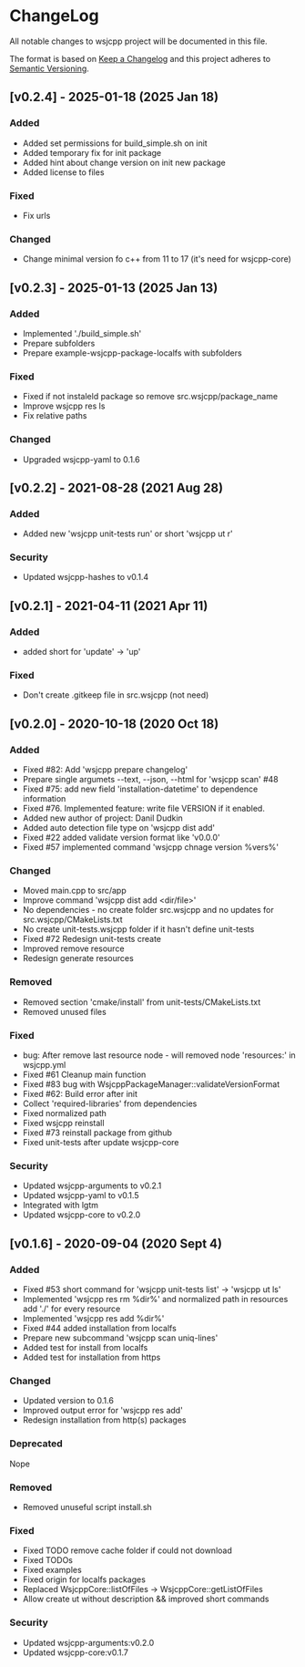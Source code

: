 # ChangeLog

All notable changes to wsjcpp project will be documented in this file.

The format is based on [Keep a Changelog](http://keepachangelog.com/)
and this project adheres to [Semantic Versioning](http://semver.org/).

## [v0.2.4] - 2025-01-18 (2025 Jan 18)

### Added

- Added set permissions for build_simple.sh on init
- Added temporary fix for init package
- Added hint about change version on init new package
- Added license to files

### Fixed

- Fix urls

### Changed

- Change minimal version fo c++ from 11 to 17 (it's need for wsjcpp-core)

## [v0.2.3] - 2025-01-13 (2025 Jan 13)

### Added

- Implemented './build_simple.sh'
- Prepare subfolders
- Prepare example-wsjcpp-package-localfs with subfolders

### Fixed

- Fixed if not instaleld package so remove src.wsjcpp/package_name
- Improve wsjcpp res ls
- Fix relative paths

### Changed

- Upgraded wsjcpp-yaml to 0.1.6

## [v0.2.2] - 2021-08-28 (2021 Aug 28)

### Added

- Added new 'wsjcpp unit-tests run' or short 'wsjcpp ut r'

### Security

- Updated wsjcpp-hashes to v0.1.4

## [v0.2.1] - 2021-04-11 (2021 Apr 11)

### Added

- added short for 'update' -> 'up'

### Fixed

- Don't create .gitkeep file in src.wsjcpp (not need)

## [v0.2.0] - 2020-10-18 (2020 Oct 18)

### Added

- Fixed #82: Add 'wsjcpp prepare changelog'
- Prepare single argumets --text, --json, --html  for 'wsjcpp scan' #48
- Fixed #75: add new field 'installation-datetime' to dependence information
- Fixed #76. Implemented feature: write file VERSION if it enabled.
- Added new author of project: Danil Dudkin
- Added auto detection file type on 'wsjcpp dist add'
- Fixed #22 added validate version format like 'v0.0.0'
- Fixed #57 implemented command 'wsjcpp chnage version %vers%'

### Changed

- Moved main.cpp to src/app
- Improve command 'wsjcpp dist add <dir/file>'
- No dependencies - no create folder src.wsjcpp and no updates for src.wsjcpp/CMakeLists.txt
- No create unit-tests.wsjcpp folder if it hasn't define unit-tests
- Fixed #72 Redesign unit-tests create
- Improved remove resource
- Redesign generate resources

### Removed

- Removed section 'cmake/install' from unit-tests/CMakeLists.txt 
- Removed unused files

### Fixed

- bug: After remove last resource node - will removed node 'resources:' in wsjcpp.yml
- Fixed #61 Cleanup main function
- Fixed #83 bug with WsjcppPackageManager::validateVersionFormat
- Fixed  #62: Build error after init
- Collect 'required-libraries' from dependencies
- Fixed normalized path
- Fixed wsjcpp reinstall
- Fixed #73 reinstall package from github
- Fixed unit-tests after update wsjcpp-core

### Security

- Updated wsjcpp-arguments to v0.2.1
- Updated wsjcpp-yaml to v0.1.5
- Integrated with lgtm
- Updated wsjcpp-core to v0.2.0

## [v0.1.6] - 2020-09-04 (2020 Sept 4)

### Added

- Fixed #53 short command for 'wsjcpp unit-tests list' -> 'wsjcpp ut ls'
- Implemented 'wsjcpp res rm %dir%' and normalized path in resources add './' for every resource
- Implemented 'wsjcpp res add %dir%'
- Fixed  #44 added installation from localfs
- Prepare new subcommand 'wsjcpp scan uniq-lines'
- Added test for install from localfs
- Added test for installation from https

### Changed

- Updated version to 0.1.6
- Improved output error for 'wsjcpp res add'
- Redesign installation from http(s) packages

### Deprecated

Nope

### Removed

- Removed unuseful script install.sh

### Fixed

- Fixed TODO remove cache folder if could not download
- Fixed TODOs
- Fixed examples
- Fixed origin for localfs packages
- Replaced WsjcppCore::listOfFiles -> WsjcppCore::getListOfFiles
- Allow create ut without description && improved short commands

### Security

- Updated wsjcpp-arguments:v0.2.0
- Updated wsjcpp-core:v0.1.7